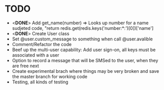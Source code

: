 TODO
====

* <**DONE**> Add get_name(number) => Looks up number for a name sudjeted code, "return redis.get(redis.keys('number:*:<number>')[0])['name']
* <**DONE**> Create User class
* Set @user.custom_message to something when call @user.avalible
* Comment/Refactor the code
* Beef up the multi-user capability: Add user sign-on, all keys must be
  associated with a user
* Option to record a message that will be SMSed to the user, when they are free
  next
* Create experimental brach where things may be very broken and save the master
  branch for working code
* Testing, all kinds of testing
